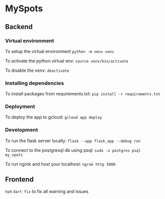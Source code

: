 # MySpots

## Backend

### Virtual environment

To setup the virtual environment
`python -m venv venv`

To activate the python virtual env:
`source venv/bin/activate`

To disable the venv:
`deactivate`

### Installing dependencies

To install packages from requirements.txt:
`pip install -r requirements.txt`

### Deployment

To deploy the app to gcloud:
`gcloud app deploy`

### Development

To run the flask server locally:
`flask --app flask_app --debug run`

To connect to the postgresql db using psql:
`sudo -u postgres psql my_spots`

To run ngrok and host your localhost:
`ngrok http 5000`

## Frontend

run `dart fix` to fix all warning and issues
